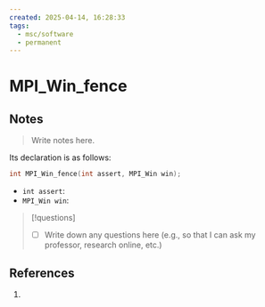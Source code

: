 ```yaml
---
created: 2025-04-14, 16:28:33
tags:
  - msc/software
  - permanent
---
```

# MPI_Win_fence

## Notes

> Write notes here.

Its declaration is as follows:

```c
int MPI_Win_fence(int assert, MPI_Win win);
```

- `int assert`:
- `MPI_Win win`:

> [!questions]
> - [ ] Write down any questions here (e.g., so that I can ask my professor, research online, etc.)

## References

1. 
